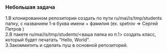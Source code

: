 <h3>Небольшая задача</h3>

1.В клонированном репозитории создать по пути  ru/mai/is/tmp/students папку, с названием 1-я буква имени + фамилия (ex. spetrov => Сергей Петров ) <br/>
2.В пакете ru/mai/is/tmp/students/<ваша папка из п.1> создать класс, который будет печатать "Hello, World". <br/>
3.Закоммитить и сделать пуш в основной репозиторий. <br/>